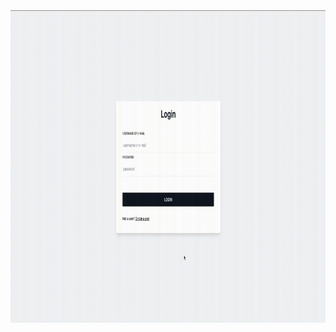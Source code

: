 <img align="right" alt="GIF" src="https://github.com/andreivisan/andreivisan.github.io/blob/master/img/personalfinances.demo.gif?raw=true" width="800" height="500" />
